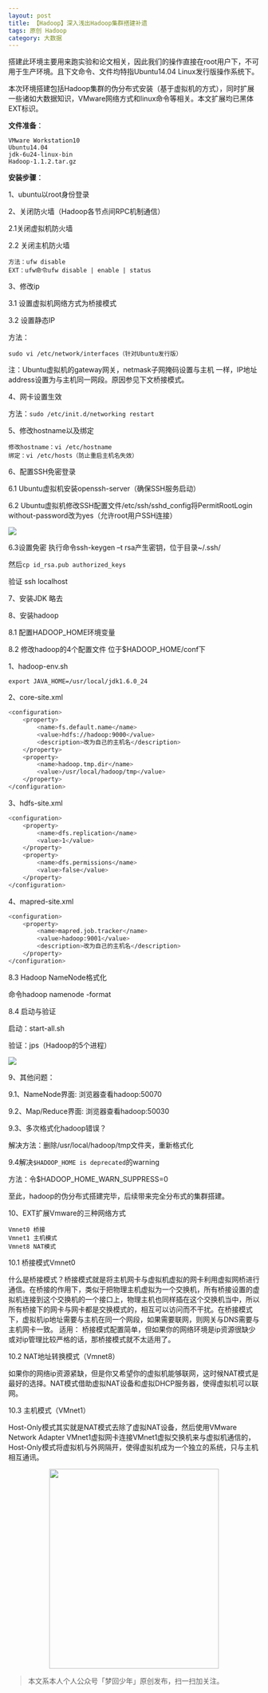 ```yaml
---
layout: post
title: 【Hadoop】深入浅出Hadoop集群搭建补遗
tags: 原创 Hadoop
category: 大数据
---	
```


搭建此环境主要用来跑实验和论文相关，因此我们的操作直接在root用户下，不可用于生产环境。且下文命令、文件均特指Ubuntu14.04 Linux发行版操作系统下。

本次环境搭建包括Hadoop集群的伪分布式安装（基于虚拟机的方式），同时扩展一些诸如大数据知识，VMware网络方式和linux命令等相关。本文扩展均已黑体EXT标识。

**文件准备**：

```
VMware Workstation10
Ubuntu14.04
jdk-6u24-linux-bin
Hadoop-1.1.2.tar.gz
```

**安装步骤**：

1、ubuntu以root身份登录

2、关闭防火墙（Hadoop各节点间RPC机制通信）

2.1关闭虚拟机防火墙

2.2 关闭主机防火墙

```
方法：ufw disable 
EXT：ufw命令ufw disable | enable | status
```

3、修改ip

3.1 设置虚拟机网络方式为桥接模式

3.2 设置静态IP

方法：

```sudo vi /etc/network/interfaces（针对Ubuntu发行版）```

注：Ubuntu虚拟机的gateway网关，netmask子网掩码设置与主机
一样，IP地址address设置为与主机同一网段。原因参见下文桥接模式。

4、网卡设置生效

方法：```sudo /etc/init.d/networking restart```

5、修改hostname以及绑定

```
修改hostname：vi /etc/hostname
绑定：vi /etc/hosts（防止重启主机名失效）
```

6、配置SSH免密登录

6.1 Ubuntu虚拟机安装openssh-server（确保SSH服务启动）

6.2 Ubuntu虚拟机修改SSH配置文件/etc/ssh/sshd_config将PermitRootLogin without-password改为yes（允许root用户SSH连接）

![](http://taoxiaoran.top/assets/img/blogimg/shaonian2.png)
    
6.3设置免密
执行命令ssh-keygen –t rsa产生密钥，位于目录~/.ssh/

然后```cp id_rsa.pub authorized_keys```

验证 ssh localhost

7、安装JDK
略去

8、安装hadoop

8.1 配置HADOOP_HOME环境变量

8.2 修改hadoop的4个配置文件 位于$HADOOP_HOME/conf下
		
1、hadoop-env.sh

```export JAVA_HOME=/usr/local/jdk1.6.0_24```

2、core-site.xml

```sh
<configuration>
    <property>
        <name>fs.default.name</name>
        <value>hdfs://hadoop:9000</value>
   		<description>改为自己的主机名</description>
    </property>
    <property>
        <name>hadoop.tmp.dir</name>
        <value>/usr/local/hadoop/tmp</value>
    </property>
</configuration>
```

3、hdfs-site.xml

```sh
<configuration>
    <property>
        <name>dfs.replication</name>
       	<value>1</value>
    </property>
    <property>
        <name>dfs.permissions</name>
        <value>false</value>
    </property>
</configuration>
```

4、mapred-site.xml

```sh
<configuration>
    <property>
        <name>mapred.job.tracker</name>
        <value>hadoop:9001</value>
		<description>改为自己的主机名</description>
    </property>
</configuration>
```

8.3 Hadoop NameNode格式化

命令hadoop namenode -format

8.4 启动与验证

启动：start-all.sh 

验证：jps（Hadoop的5个进程）

![](http://taoxiaoran.top/assets/img/blogimg/shaonian1.png)

9、其他问题：

9.1、NameNode界面: 浏览器查看hadoop:50070

9.2、Map/Reduce界面: 浏览器查看hadoop:50030

9.3、多次格式化hadoop错误？

解决方法：删除/usr/local/hadoop/tmp文件夹，重新格式化

9.4解决```$HADOOP_HOME is deprecated```的warning

方法：令$HADOOP_HOME_WARN_SUPPRESS=0

至此，hadoop的伪分布式搭建完毕，后续带来完全分布式的集群搭建。

10、EXT扩展Vmware的三种网络方式

```
Vmnet0 桥接
Vmnet1 主机模式
Vmnet8 NAT模式
```

10.1 桥接模式Vmnet0

什么是桥接模式？桥接模式就是将主机网卡与虚拟机虚拟的网卡利用虚拟网桥进行通信。在桥接的作用下，类似于把物理主机虚拟为一个交换机，所有桥接设置的虚拟机连接到这个交换机的一个接口上，物理主机也同样插在这个交换机当中，所以所有桥接下的网卡与网卡都是交换模式的，相互可以访问而不干扰。在桥接模式下，虚拟机ip地址需要与主机在同一个网段，如果需要联网，则网关与DNS需要与主机网卡一致。
适用： 桥接模式配置简单，但如果你的网络环境是ip资源很缺少或对ip管理比较严格的话，那桥接模式就不太适用了。

10.2 NAT地址转换模式（Vmnet8）

如果你的网络ip资源紧缺，但是你又希望你的虚拟机能够联网，这时候NAT模式是最好的选择。NAT模式借助虚拟NAT设备和虚拟DHCP服务器，使得虚拟机可以联网。

10.3 主机模式（VMnet1）

Host-Only模式其实就是NAT模式去除了虚拟NAT设备，然后使用VMware Network Adapter VMnet1虚拟网卡连接VMnet1虚拟交换机来与虚拟机通信的，Host-Only模式将虚拟机与外网隔开，使得虚拟机成为一个独立的系统，只与主机相互通讯。

<div align="center">
<img src="https://chucheng92.github.io/assets/img/qrcode.png" width="340" height="400" />
</div>

> 本文系本人个人公众号「梦回少年」原创发布，扫一扫加关注。
